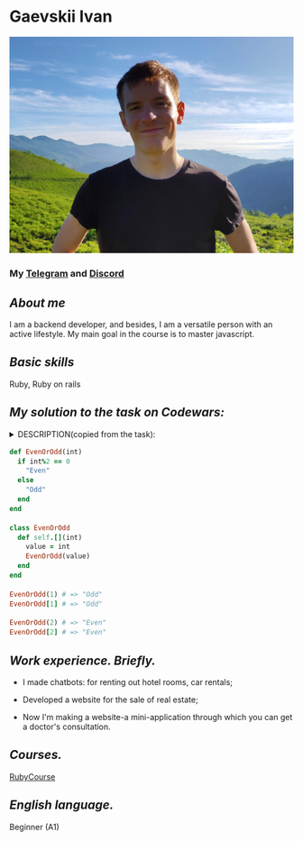 # Gaevskii Ivan
![GaevskiyIvan](img/profile_photo.jpg)

### My [Telegram](https://t.me/Ivan_Ruby_Developer "@Ivan_Ruby_Developer ") and [Discord](https://discord.com/users/1202284197868490847 "IvanGaevskiy")

## *About me*

I am a backend developer, and besides, I am a versatile person with an active lifestyle. My main goal in the course is to master javascript.

## *Basic skills*

Ruby, Ruby on rails

## *My solution to the task on Codewars:*

<details>
	<summary>DESCRIPTION(copied from the task):</summary>
  Create a function or callable object that takes an integer as an argument and returns "Even" for even numbers or "Odd" for odd numbers. The function should also return "Even" or "Odd" when accessing a value at an integer index.
</details>

```ruby
def EvenOrOdd(int)
  if int%2 == 0 
    "Even"
  else
    "Odd"
  end
end

class EvenOrOdd
  def self.[](int)
    value = int
    EvenOrOdd(value)
  end
end

EvenOrOdd(1) # => "Odd"
EvenOrOdd[1] # => "Odd"

EvenOrOdd(2) # => "Even"
EvenOrOdd[2] # => "Even"
```

## *Work experience. Briefly.*

* I made chatbots: for renting out hotel rooms, car rentals;

* Developed a website for the sale of real estate;

* Now I'm making a website-a mini-application through which you can get a doctor's consultation.

## *Courses.*

[RubyCourse](https://rubyrush.ru/ "RubyRush")

## *English language.*

Beginner (A1)